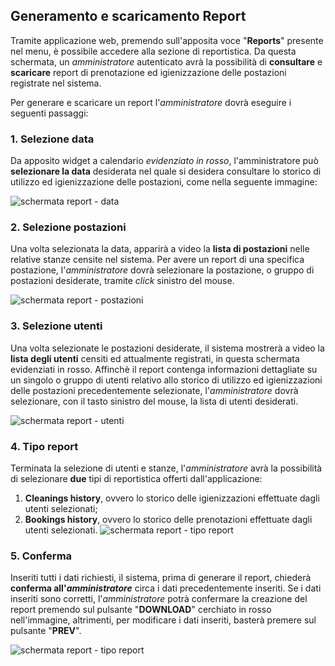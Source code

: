 ## Generamento e scaricamento Report
Tramite applicazione web, premendo sull'apposita voce "**Reports**" presente nel menu, è possibile accedere alla sezione di reportistica.
Da questa schermata, un *amministratore* autenticato avrà la possibilità di **consultare** e **scaricare** report di prenotazione ed igienizzazione delle postazioni registrate nel sistema.

Per generare e scaricare un report l'*amministratore* dovrà eseguire i seguenti passaggi:

### 1. Selezione data
Da apposito widget a calendario *evidenziato in rosso*, l'amministratore può **selezionare la data** desiderata nel quale si desidera consultare lo storico di utilizzo ed igienizzazione delle postazioni, come nella seguente immagine:

![schermata report - data](assets/web/report1.png)

### 2. Selezione postazioni
Una volta selezionata la data, apparirà a video la **lista di postazioni** nelle relative stanze censite nel sistema. Per avere un report di una specifica postazione, l'*amministratore* dovrà selezionare la postazione, o gruppo di postazioni desiderate, tramite *click* sinistro del mouse.  

![schermata report - postazioni](assets/web/report2.png)


### 3. Selezione utenti
Una volta selezionate le postazioni desiderate, il sistema mostrerà a video la **lista degli utenti** censiti ed attualmente registrati, in questa schermata evidenziati in rosso. Affinchè il report contenga informazioni dettagliate su un singolo o gruppo di utenti relativo allo storico di utilizzo ed igienizzazioni delle postazioni precedentemente selezionate, l'*amministratore* dovrà selezionare, con il tasto sinistro del mouse, la lista di utenti desiderati.

![schermata report - utenti](assets/web/report3.png)

### 4. Tipo report
Terminata la selezione di utenti e stanze, l'*amministratore* avrà la possibilità di selezionare **due** tipi di reportistica offerti dall'applicazione:


1. **Cleanings history**, ovvero lo storico delle igienizzazioni effettuate dagli utenti selezionati;
2. **Bookings history**, ovvero lo storico delle prenotazioni effettuate dagli utenti selezionati.
![schermata report - tipo report](assets/web/report4.png)


### 5. Conferma
Inseriti tutti i dati richiesti, il sistema, prima di generare il report, chiederà **conferma all'*amministratore*** circa i dati precedentemente inseriti.
Se i dati inseriti sono corretti, l'*amministratore* potrà confermare la creazione del report premendo sul pulsante "**DOWNLOAD**" cerchiato in rosso nell'immagine, altrimenti, per modificare i dati inseriti, basterà premere sul pulsante "**PREV**".

![schermata report - tipo report](assets/web/report5.png)